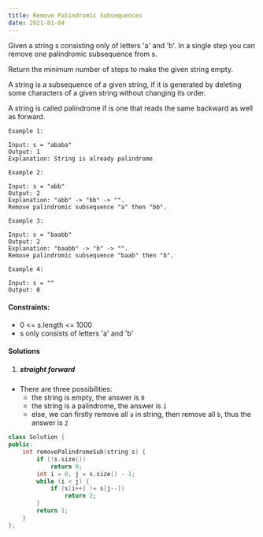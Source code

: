 ```yaml
---
title: Remove Palindromic Subsequences
date: 2021-01-04
---
```

Given a string s consisting only of letters 'a' and 'b'. In a single step you can remove one palindromic subsequence from s.

Return the minimum number of steps to make the given string empty.

A string is a subsequence of a given string, if it is generated by deleting some characters of a given string without changing its order.

A string is called palindrome if is one that reads the same backward as well as forward.

 

```
Example 1:

Input: s = "ababa"
Output: 1
Explanation: String is already palindrome

Example 2:

Input: s = "abb"
Output: 2
Explanation: "abb" -> "bb" -> "". 
Remove palindromic subsequence "a" then "bb".

Example 3:

Input: s = "baabb"
Output: 2
Explanation: "baabb" -> "b" -> "". 
Remove palindromic subsequence "baab" then "b".

Example 4:

Input: s = ""
Output: 0
```

 

#### Constraints:

-    0 <= s.length <= 1000
-    s only consists of letters 'a' and 'b'


#### Solutions

1. ##### straight forward

- There are three possibilities:
    - the string is empty, the answer is `0`
    - the string is a palindrome, the answer is `1`
    - else, we can firstly remove all `a` in string, then remove all `b`, thus the answer is `2`


```cpp
class Solution {
public:
    int removePalindromeSub(string s) {
        if (!s.size())
            return 0;
        int i = 0, j = s.size() - 1;
        while (i < j) {
            if (s[i++] != s[j--])
                return 2;
        }
        return 1;
    }
};
```